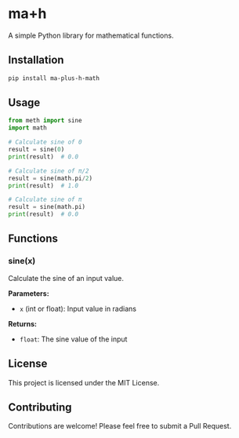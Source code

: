 # ma+h

A simple Python library for mathematical functions.

## Installation

```bash
pip install ma-plus-h-math
```

## Usage

```python
from meth import sine
import math

# Calculate sine of 0
result = sine(0)
print(result)  # 0.0

# Calculate sine of π/2
result = sine(math.pi/2)
print(result)  # 1.0

# Calculate sine of π
result = sine(math.pi)
print(result)  # 0.0
```

## Functions

### sine(x)

Calculate the sine of an input value.

**Parameters:**
- `x` (int or float): Input value in radians

**Returns:**
- `float`: The sine value of the input

## License

This project is licensed under the MIT License.

## Contributing

Contributions are welcome! Please feel free to submit a Pull Request.

